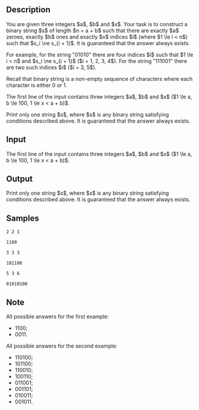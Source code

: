 ## Description

<div><p>You are given three integers $a$, $b$ and $x$. Your task is to construct a binary string $s$ of length $n = a + b$ such that there are exactly $a$ zeroes, exactly $b$ ones and exactly $x$ indices $i$ (where $1 \le i &lt; n$) such that $s_i \ne s_{i + 1}$. It is guaranteed that the answer always exists.</p><p>For example, for the string "<span class="tex-font-style-tt">01010</span>" there are four indices $i$ such that $1 \le i &lt; n$ and $s_i \ne s_{i + 1}$ ($i = 1, 2, 3, 4$). For the string "<span class="tex-font-style-tt">111001</span>" there are two such indices $i$ ($i = 3, 5$).</p><p>Recall that binary string is a non-empty sequence of characters where each character is either <span class="tex-font-style-tt">0</span> or <span class="tex-font-style-tt">1</span>.</p></div><div class="input-specification"><p>The first line of the input contains three integers $a$, $b$ and $x$ ($1 \le a, b \le 100, 1 \le x &lt; a + b)$.</p></div><div class="output-specification"><p>Print only one string $s$, where $s$ is <span class="tex-font-style-bf">any</span> binary string satisfying conditions described above. It is guaranteed that the answer always exists.</p></div>

## Input

<p>The first line of the input contains three integers $a$, $b$ and $x$ ($1 \le a, b \le 100, 1 \le x &lt; a + b)$.</p>

## Output

<p>Print only one string $s$, where $s$ is <span class="tex-font-style-bf">any</span> binary string satisfying conditions described above. It is guaranteed that the answer always exists.</p>

## Samples

```input1
2 2 1

```

```output1
1100

```






```input2
3 3 3

```

```output2
101100

```






```input3
5 3 6

```

```output3
01010100

```




## Note

<p>All possible answers for the first example: </p><ul> <li> <span class="tex-font-style-tt">1100</span>; </li><li> <span class="tex-font-style-tt">0011</span>. </li></ul><p>All possible answers for the second example: </p><ul> <li> <span class="tex-font-style-tt">110100</span>; </li><li> <span class="tex-font-style-tt">101100</span>; </li><li> <span class="tex-font-style-tt">110010</span>; </li><li> <span class="tex-font-style-tt">100110</span>; </li><li> <span class="tex-font-style-tt">011001</span>; </li><li> <span class="tex-font-style-tt">001101</span>; </li><li> <span class="tex-font-style-tt">010011</span>; </li><li> <span class="tex-font-style-tt">001011</span>. </li></ul>
